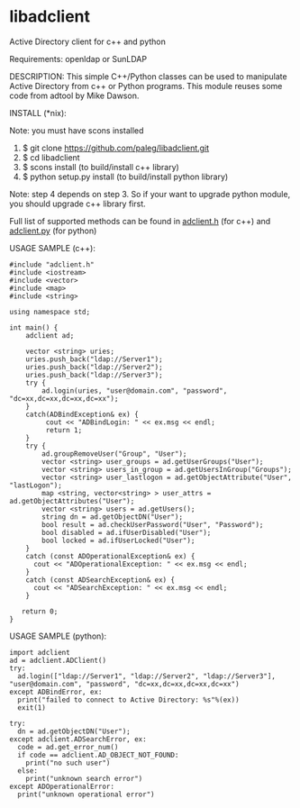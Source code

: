 # libadclient
Active Directory client for c++ and python

Requirements: openldap or SunLDAP

DESCRIPTION:
  This simple C++/Python classes can be used to manipulate Active Directory from c++ or Python programs.
  This module reuses some code from adtool by Mike Dawson.

INSTALL (*nix):

Note: you must have scons installed

  1. $ git clone https://github.com/paleg/libadclient.git
  2. $ cd libadclient
  3. $ scons install (to build/install c++ library)
  4. $ python setup.py install (to build/install python library)

Note: step 4 depends on step 3. So if your want to upgrade python module, you should upgrade c++ library first. 

Full list of supported methods can be found in [adclient.h](https://github.com/paleg/libadclient/blob/master/adclient.h) (for c++) and [adclient.py](https://github.com/paleg/libadclient/blob/master/adclient.py) (for python)

USAGE SAMPLE (c++):
```
#include "adclient.h"
#include <iostream>
#include <vector>
#include <map>
#include <string>

using namespace std;

int main() {
    adclient ad;

    vector <string> uries;
    uries.push_back("ldap://Server1");
    uries.push_back("ldap://Server2");
    uries.push_back("ldap://Server3");
    try {
        ad.login(uries, "user@domain.com", "password", "dc=xx,dc=xx,dc=xx,dc=xx");
    }
    catch(ADBindException& ex) {
         cout << "ADBindLogin: " << ex.msg << endl;
         return 1;
    }
    try {
        ad.groupRemoveUser("Group", "User");
        vector <string> user_groups = ad.getUserGroups("User");
        vector <string> users_in_group = ad.getUsersInGroup("Groups");
        vector <string> user_lastlogon = ad.getObjectAttribute("User", "lastLogon");
        map <string, vector<string> > user_attrs = ad.getObjectAttributes("User");
        vector <string> users = ad.getUsers();
        string dn = ad.getObjectDN("User");
        bool result = ad.checkUserPassword("User", "Password");
        bool disabled = ad.ifUserDisabled("User");
        bool locked = ad.ifUserLocked("User");
    }
    catch (const ADOperationalException& ex) {
      cout << "ADOperationalException: " << ex.msg << endl;
    }
    catch (const ADSearchException& ex) {
      cout << "ADSearchException: " << ex.msg << endl;
    }

   return 0;
}
```

USAGE SAMPLE (python):
```
import adclient
ad = adclient.ADClient()
try:
  ad.login(["ldap://Server1", "ldap://Server2", "ldap://Server3"], "user@domain.com", "password", "dc=xx,dc=xx,dc=xx,dc=xx")
except ADBindError, ex:
  print("failed to connect to Active Directory: %s"%(ex))
  exit(1)
  
try:
  dn = ad.getObjectDN("User");
except adclient.ADSearchError, ex:
  code = ad.get_error_num()
  if code == adclient.AD_OBJECT_NOT_FOUND:
    print("no such user")
  else:
    print("unknown search error")
except ADOperationalError:
  print("unknown operational error")
```
